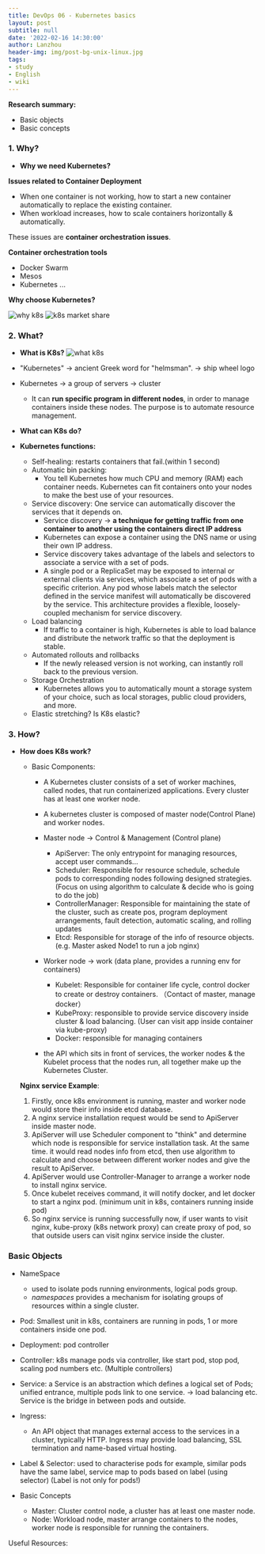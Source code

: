 ```yaml
---
title: DevOps 06 - Kubernetes basics
layout: post
subtitle: null
date: '2022-02-16 14:30:00'
author: Lanzhou
header-img: img/post-bg-unix-linux.jpg
tags:
- study
- English
- wiki
---
```

**Research summary:**

- Basic objects
- Basic concepts

### 1. Why?

- **Why we need Kubernetes?**

**Issues related to Container Deployment**

- When one container is not working, how to start a new container automatically to replace the existing container.
- When workload increases, how to scale containers horizontally & automatically.

These issues are **container orchestration issues**.

**Container orchestration tools**

- Docker Swarm
- Mesos
- Kubernetes ...

**Why choose Kubernetes?**

![why k8s](/img/in-post/why-choose-k8s.png)
![k8s market share](/img/in-post/k8s-market-share.png)

### 2. What?
- **What is K8s?**
![what k8s](/img/in-post/what-k8s.png)

- "Kubernetes" → ancient Greek word for "helmsman". → ship wheel logo
- Kubernetes → a group of servers → cluster
    - It can **run specific program in different nodes**, in order to manage containers inside these nodes. The purpose is to automate resource management.

- **What can K8s do?**
- **Kubernetes functions:**
    - Self-healing: restarts containers that fail.(within 1 second)
    - Automatic bin packing:
        - You tell Kubernetes how much CPU and memory (RAM) each container needs. Kubernetes can fit containers onto your nodes to make the best use of your resources.
    - Service discovery: One service can automatically discover the services that it depends on.
        - Service discovery → **a technique for getting traffic from one container to another using the containers direct IP address**
        - Kubernetes can expose a container using the DNS name or using their own IP address.
        - Service discovery takes advantage of the labels and selectors to associate a service with a set of pods.
        - A single pod or a ReplicaSet may be exposed to internal or external clients via services, which associate a set of pods with a specific criterion. Any pod whose labels match the selector defined in the service manifest will automatically be discovered by the service. This architecture provides a flexible, loosely-coupled mechanism for service discovery.
    - Load balancing
        - If traffic to a container is high, Kubernetes is able to load balance and distribute the network traffic so that the deployment is stable.
    - Automated rollouts and rollbacks
        - If the newly released version is not working, can instantly roll back to the previous version.
    - Storage Orchestration
        - Kubernetes allows you to automatically mount a storage system of your choice, such as local storages, public cloud providers, and more.
    - Elastic stretching? Is K8s elastic?


### 3. How?

- **How does K8s work?**
    - Basic Components:
        - A Kubernetes cluster consists of a set of worker machines, called nodes, that run containerized applications. Every cluster has at least one worker node.
        - A kubernetes cluster is composed of master node(Control Plane) and worker nodes.
        - Master node → Control & Management (Control plane)
            - ApiServer: The only entrypoint for managing resources, accept user commands...
            - Scheduler: Responsible for resource schedule, schedule pods to corresponding nodes following designed strategies. (Focus on using algorithm to calculate & decide who is going to do the job)
            - ControllerManager: Responsible for maintaining the state of the cluster, such as create pos, program deployment arrangements, fault detection, automatic scaling, and rolling updates
            - Etcd: Responsible for storage of the info of resource objects. (e.g. Master asked Node1 to run a job nginx)
        - Worker node → work (data plane, provides a running env for containers)
            - Kubelet: Responsible for container life cycle, control docker to create or destroy containers. （Contact of master, manage docker）
            - KubeProxy: responsible to provide service discovery inside cluster & load balancing. (User can visit app inside container via kube-proxy)
            - Docker: responsible for managing containers
        
        
        - the API which sits in front of services, the worker nodes & the Kubelet process that the nodes run, all together make up the Kubernetes Cluster.
    
    **Nginx service Example**:
    
    1. Firstly, once k8s environment is running, master and worker node would store their info inside etcd database. 
    2. A nginx service installation request would be send to ApiServer inside master node.
    3. ApiServer will use Scheduler component to "think" and determine which node is responsible for service installation task. At the same time. it would read nodes info from etcd, then use algorithm to calculate and choose between different worker nodes and give the result to ApiServer.
    4. ApiServer would use Controller-Manager to arrange a worker node to install nginx service.
    5. Once kubelet receives command, it will notify docker, and let docker to start a nginx pod. (minimum unit in k8s, containers running inside pod)
    6. So nginx service is running successfully now, if user wants to visit nginx, kube-proxy (k8s network proxy) can create proxy of pod, so that outside users can visit nginx service inside the cluster.
    
### Basic Objects
  - NameSpace
      
      - used to isolate pods running environments, logical pods group.
      - *namespaces* provides a mechanism for isolating groups of resources within a single cluster.
  - Pod: Smallest unit in k8s, containers are running in pods, 1 or more containers inside one pod.
      
  - Deployment: pod controller
      
  - Controller: k8s manage pods via controller, like start pod, stop pod, scaling pod numbers etc. (Multiple controllers)
  - Service:  a Service is an abstraction which defines a logical set of Pods; unified entrance, multiple pods link to one service. → load balancing etc. Service is the bridge in between pods and outside.
        
  - Ingress:
      - An API object that manages external access to the services in a cluster, typically HTTP. Ingress may provide load balancing, SSL termination and name-based virtual hosting.
         
  - Label & Selector: used to characterise pods for example, similar pods have the same label, service map to pods based on label (using selector) (Label is not only for pods!)
      
- Basic Concepts
  - Master: Cluster control node, a cluster has at least one master node.
  - Node: Workload node, master arrange containers to the nodes, worker node is responsible for running the containers.

Useful Resources:
